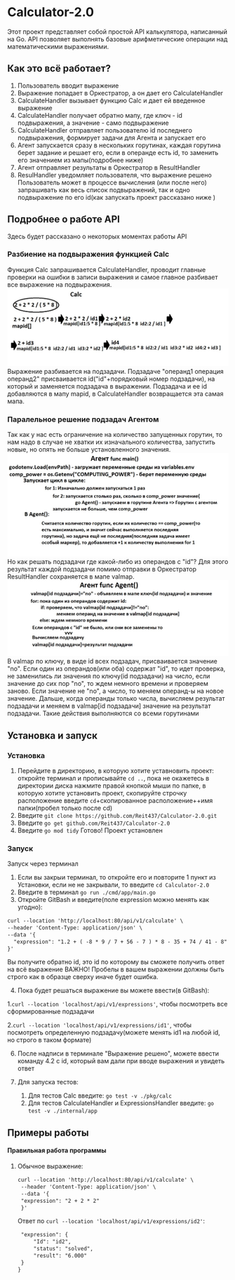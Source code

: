 # Calculator-2.0

Этот проект представляет собой простой API калькулятора, написанный на Go. API позволяет выполнять базовые арифметические операции над математическими выражениями.
    
## Как это всё работает?

1. Пользователь вводит выражение
2. Выражение попадает в Оркестратор, а он дает его CalculateHandler
3. CalculateHandler вызывает функцию Calc и дает ей введенное выражение
4. CalculateHandler получает обратно мапу, где ключ - id подвыражения, а значение - само подвыражение
5. CalculateHandler отправляет пользователю id последнего подвыражения, формирует задачи для Агента и запускает его
6. Агент запускается сразу в нескольких горутинах, каждая горутина берет задание и решает его, если в операнде есть id, то заменить его значением из мапы(подробнее ниже)
7. Агент отправляет результаты в Оркестратор в ResultHandler
8. ResulHandler уведомляет пользователя, что выражение решено
Пользователь может в процессе вычисления (или после него) запрашивать как весь список подвыражений, так и одно подвыражение по его id(как запускать проект рассказано ниже
)
## Подробнее о работе API

Здесь будет рассказано о некоторых моментах работы API
### Разбиение на подвыражения функцией Calc
Функция Calc запрашивается CalculateHandler, проводит главные проверки на ошибки в записи выражения и самое главное разбивает все выражение на подвыражения.
![Работа Calc](/images/Calc.jpg)
Выражение разбивается на подзадачи. Подзадаче "операнд1 операция операнд2" присваивается id("id"+порядковый номер подзадачи), на который и заменяется подзадача в выражении. Подзадача и ее id добавляются в мапу mapid, в CalculateHandler возвращается эта самая мапа.
### Паралельное решение подзадач Агентом
Так как у нас есть ограничение на количество запущенных горутин, то нам надо в случае не хватки их изначального количества, запустить новые, но опять не больше установленного значения.
![Agent func main()](/images/Agent_func_main().jpg)
Но как решать подзадачи где какой-либо из операндов с "id"? Для этого результат каждой подзадачи помимо отправки в Оркестратор ResultHandler сохраняется в мапе valmap.
![Agent func Agent()](/images/Agent_func_Agent().jpg)
В valmap по ключу, в виде id всех подзадач, присваивается значение "no". Если один из операндов(или оба) содержат "id", то идет проверка, не заменились ли значения по ключу(id подзадачи) на число, если значение до сих пор "no", то ждем немного времени и проверяем заново. Если значение не "no", а число, то меняем операнд-ы на новое значение. Дальше, когда операнды только числа, вычисляем результат подзадачи и меняем в valmap[id подзадачи] значение на результат подзадачи. Такие действия выполняются со всеми горутинами
## Установка и запуск

### Установка
1. Перейдите в директорию, в которую хотите уставновить проект:
откройте терминал и прописывайте `cd ..`, пока не окажетесь в директории диска
нажмите правой кнопкой мыши по папке, в которую хотите установить проект, скопируйте строчку расположение
введите `cd`+скопированное расположение+\+имя папки(пробел только после cd)
2. Введите `git clone https://github.com/Reit437/Calculator-2.0.git`
3. Введите `go get github.com/Reit437/Calculator-2.0`
4. Введите `go mod tidy`
Готово! Проект установлен
### Запуск
Запуск через терминал
1. Если вы закрыи терминал, то откройте его и повторите 1 пункт из Установки, если не не закрывали, то введите `cd Calculator-2.0`
2. Введите в терминал `go run ./cmd/app/main.go`
3. Откройте GitBash и введите(поле expression можно менять как угодно):
```
curl --location 'http://localhost:80/api/v1/calculate' \
--header 'Content-Type: application/json' \
--data '{
  "expression": "1.2 + ( -8 * 9 / 7 + 56 - 7 ) * 8 - 35 + 74 / 41 - 8"
}'
```
Вы получите обратно id, это id по которому вы сможете получить ответ на всё выражение
ВАЖНО! Пробелы в вашем выражении должны быть строго как в образце сверху иначе будет ошибка.

4. Пока будет решаться выражение вы можете ввести(в GitBash):

1.`curl --location 'localhost/api/v1/expressions'`, чтобы посмотреть все сформированные подзадачи

2.`curl --location 'localhost/api/v1/expressions/id1'`, чтобы посмотреть определенную подзадачу(можете менять id1 на любой id, но строго в таком формате)

6. После надписи в терминале "Выражение решено", можете ввести команду 4.2 с id, который вам дали при вводе выражения и увидеть ответ
7. Для запуска тестов:

   1. Для тестов Calc введите: `go test -v ./pkg/calc`
   2. Для тестов CalculateHandler и ExpressionsHandler введите: `go test -v ./internal/app`
## Примеры работы
#### Правильная работа программы
1. Обычное выражение:
   ```
   curl --location 'http://localhost:80/api/v1/calculate' \
    --header 'Content-Type: application/json' \
    --data '{
    "expression": "2 + 2 * 2"
    }'
   ```
   Ответ по `curl --location 'localhost/api/v1/expressions/id2'`:
   ```{
    "expression": {
        "Id": "id2",
        "status": "solved",
        "result": "6.000"
    }
   }
   ```



